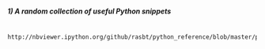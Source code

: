 ##### 1) A random collection of useful Python snippets
         http://nbviewer.ipython.org/github/rasbt/python_reference/blob/master/python_patterns/patterns.ipynb
